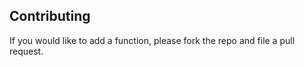 ## Contributing
If you would like to add a function, please fork the repo and file a pull request.

